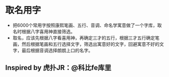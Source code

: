# 取名用字
- 把6000个常用字按照康熙笔画、五行、音调、命名学寓意做了一个字库，取名时根据八字喜用神直接筛选。
- 取名，应该先根据八字看喜用神，再确定三才的五行，根据三才五行确定笔画，然后根据笔画和五行选择文字，筛选出寓意好的文字，回避寓意不好的文字，最后根据音调选择朗朗上口的名字。

## Inspired by 虎扑JR：@科比fe库里